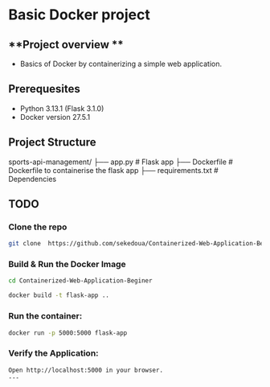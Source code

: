 #  Basic Docker project

## **Project overview **
 * Basics of Docker by containerizing a simple web application.
 

## **Prerequesites**
* Python  3.13.1 (Flask 3.1.0) 
* Docker version 27.5.1

## **Project Structure**


sports-api-management/
├── app.py #   Flask  app
├── Dockerfile # Dockerfile  to containerise the flask app
├── requirements.txt # Dependencies 

## **TODO**



### **Clone the repo**
```bash
git clone  https://github.com/sekedoua/Containerized-Web-Application-Beginer.git
```
### **Build & Run the Docker Image**
```bash
cd Containerized-Web-Application-Beginer

docker build -t flask-app ..
```
### **Run the container:**
```bash
docker run -p 5000:5000 flask-app
```

### **Verify the Application:**
```bash
Open http://localhost:5000 in your browser.
---
